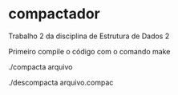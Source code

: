 # compactador
Trabalho 2 da disciplina de Estrutura de Dados 2

Primeiro compile o código com o comando make

./compacta arquivo

./descompacta arquivo.compac
